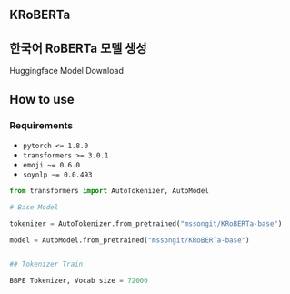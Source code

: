 ## KRoBERTa

## 한국어 RoBERTa 모델 생성


Huggingface Model Download

## How to use

### Requirements

- `pytorch <= 1.8.0`
- `transformers >= 3.0.1`
- `emoji ~= 0.6.0`
- `soynlp ~= 0.0.493`

```python
from transformers import AutoTokenizer, AutoModel

# Base Model

tokenizer = AutoTokenizer.from_pretrained("mssongit/KRoBERTa-base")

model = AutoModel.from_pretrained("mssongit/KRoBERTa-base")


## Tokenizer Train

BBPE Tokenizer, Vocab size = 72000

